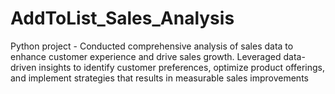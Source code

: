 # AddToList_Sales_Analysis

Python project - Conducted comprehensive analysis of sales data to enhance customer experience and drive sales growth. Leveraged data-driven insights to identify customer preferences, optimize product offerings, and implement strategies that results in measurable sales improvements

